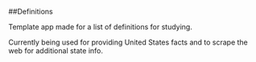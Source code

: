 ##Definitions

Template app made for a list of definitions for studying.

Currently being used for providing United States facts and to scrape the web for additional state info. 
